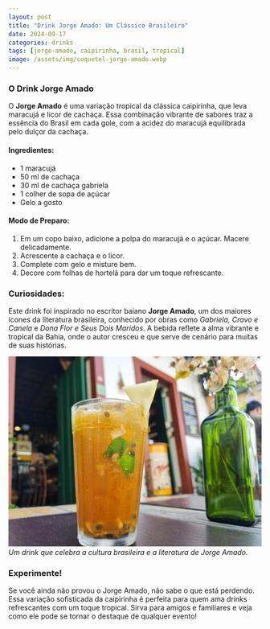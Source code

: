 ```yaml
---
layout: post
title: "Drink Jorge Amado: Um Clássico Brasileiro"
date: 2024-09-17
categories: drinks
tags: [jorge-amado, caipirinha, brasil, tropical]
image: /assets/img/coquetel-jorge-amado.webp
---
```


### O Drink Jorge Amado

O **Jorge Amado** é uma variação tropical da clássica caipirinha, que leva maracujá e licor de cachaça. Essa combinação vibrante de sabores traz a essência do Brasil em cada gole, com a acidez do maracujá equilibrada pelo dulçor da cachaça. 

#### Ingredientes:
- 1 maracujá
- 50 ml de cachaça
- 30 ml de cachaça gabriela
- 1 colher de sopa de açúcar
- Gelo a gosto

#### Modo de Preparo:
1. Em um copo baixo, adicione a polpa do maracujá e o açúcar. Macere delicadamente.
2. Acrescente a cachaça e o licor.
3. Complete com gelo e misture bem.
4. Decore com folhas de hortelã para dar um toque refrescante.

### Curiosidades:

Este drink foi inspirado no escritor baiano **Jorge Amado**, um dos maiores ícones da literatura brasileira, conhecido por obras como *Gabriela, Cravo e Canela* e *Dona Flor e Seus Dois Maridos*. A bebida reflete a alma vibrante e tropical da Bahia, onde o autor cresceu e que serve de cenário para muitas de suas histórias.

![Drink Jorge Amado](/assets/img/coquetel-jorge-amado.webp)
*Um drink que celebra a cultura brasileira e a literatura de Jorge Amado.*

### Experimente!

Se você ainda não provou o Jorge Amado, não sabe o que está perdendo. Essa variação sofisticada da caipirinha é perfeita para quem ama drinks refrescantes com um toque tropical. Sirva para amigos e familiares e veja como ele pode se tornar o destaque de qualquer evento!

